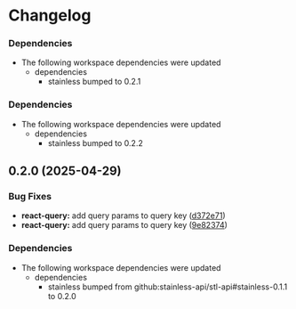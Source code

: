 # Changelog

### Dependencies

* The following workspace dependencies were updated
  * dependencies
    * stainless bumped to 0.2.1

### Dependencies

* The following workspace dependencies were updated
  * dependencies
    * stainless bumped to 0.2.2

## 0.2.0 (2025-04-29)


### Bug Fixes

* **react-query:** add query params to query key ([d372e71](https://github.com/stainless-api/stl-api/commit/d372e71a73063582ab8d93e917a036df49f3b2b0))
* **react-query:** add query params to query key ([9e82374](https://github.com/stainless-api/stl-api/commit/9e823740527cccadaa12c73ecdd306e119940a9a))


### Dependencies

* The following workspace dependencies were updated
  * dependencies
    * stainless bumped from github:stainless-api/stl-api#stainless-0.1.1 to 0.2.0
